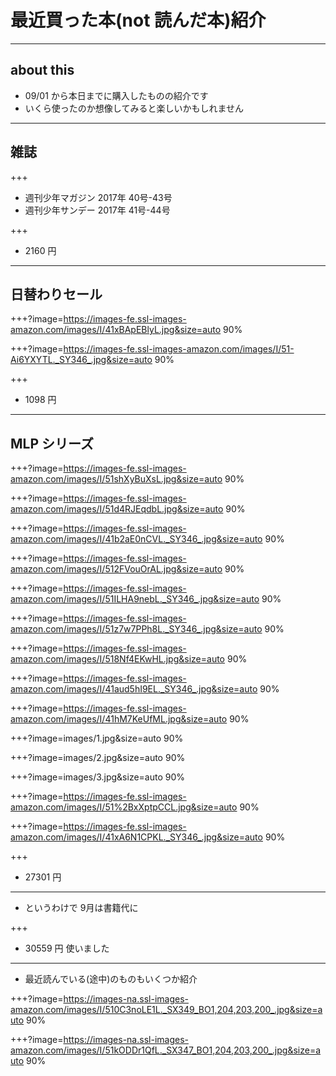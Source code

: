 # 最近買った本(not 読んだ本)紹介


---
## about this
- 09/01 から本日までに購入したものの紹介です
- いくら使ったのか想像してみると楽しいかもしれません


---
## 雑誌

+++
- 週刊少年マガジン 2017年 40号-43号
- 週刊少年サンデー 2017年 41号-44号

+++
- 2160 円


---
## 日替わりセール

+++?image=https://images-fe.ssl-images-amazon.com/images/I/41xBApEBlyL.jpg&size=auto 90%

+++?image=https://images-fe.ssl-images-amazon.com/images/I/51-Ai6YXYTL._SY346_.jpg&size=auto 90%

+++
- 1098 円


---
## MLP シリーズ

+++?image=https://images-fe.ssl-images-amazon.com/images/I/51shXyBuXsL.jpg&size=auto 90%

+++?image=https://images-fe.ssl-images-amazon.com/images/I/51d4RJEqdbL.jpg&size=auto 90%

+++?image=https://images-fe.ssl-images-amazon.com/images/I/41b2aE0nCVL._SY346_.jpg&size=auto 90%

+++?image=https://images-fe.ssl-images-amazon.com/images/I/512FVouOrAL.jpg&size=auto 90%

+++?image=https://images-fe.ssl-images-amazon.com/images/I/51ILHA9nebL._SY346_.jpg&size=auto 90%

+++?image=https://images-fe.ssl-images-amazon.com/images/I/51z7w7PPh8L._SY346_.jpg&size=auto 90%

+++?image=https://images-fe.ssl-images-amazon.com/images/I/518Nf4EKwHL.jpg&size=auto 90%

+++?image=https://images-fe.ssl-images-amazon.com/images/I/41aud5hI9EL._SY346_.jpg&size=auto 90%

+++?image=https://images-fe.ssl-images-amazon.com/images/I/41hM7KeUfML.jpg&size=auto 90%

+++?image=images/1.jpg&size=auto 90%

+++?image=images/2.jpg&size=auto 90%

+++?image=images/3.jpg&size=auto 90%


+++?image=https://images-fe.ssl-images-amazon.com/images/I/51%2BxXptpCCL.jpg&size=auto 90%

+++?image=https://images-fe.ssl-images-amazon.com/images/I/41xA6N1CPKL._SY346_.jpg&size=auto 90%

+++
- 27301 円


---
- というわけで 9月は書籍代に

+++
- 30559 円 使いました


---
- 最近読んでいる(途中)のものもいくつか紹介

+++?image=https://images-na.ssl-images-amazon.com/images/I/510C3noLE1L._SX349_BO1,204,203,200_.jpg&size=auto 90%

+++?image=https://images-na.ssl-images-amazon.com/images/I/51kODDr1QfL._SX347_BO1,204,203,200_.jpg&size=auto 90%
